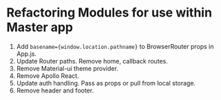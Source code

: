 # Refactoring Modules for use within Master app

1. Add `basename={window.location.pathname}` to BrowserRouter props in App.js.
2. Update Router paths. Remove home, callback routes.
3. Remove Material-ui theme provider.
4. Remove Apollo React.
5. Update auth handling. Pass as props or pull from local storage.
6. Remove header and footer.
